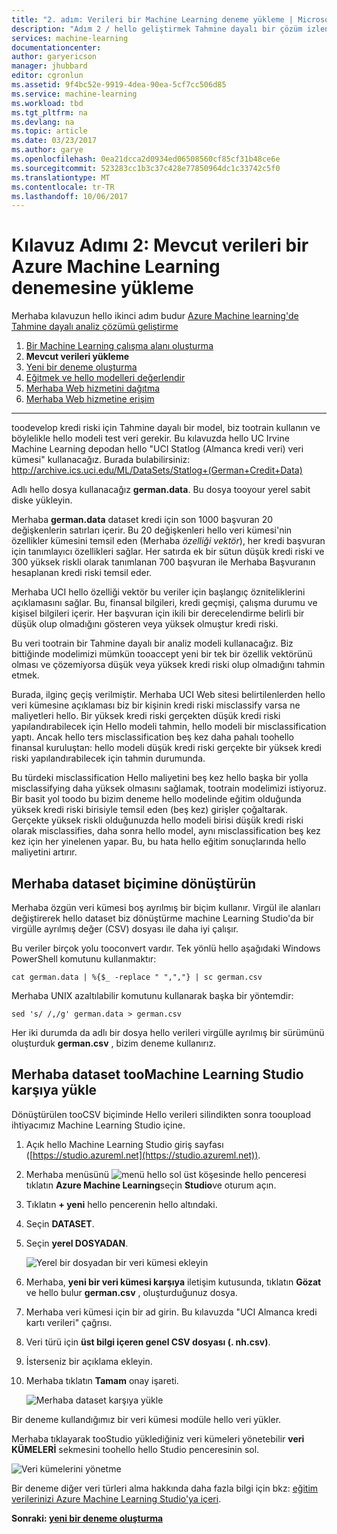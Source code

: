 ```yaml
---
title: "2. adım: Verileri bir Machine Learning deneme yükleme | Microsoft Docs"
description: "Adım 2 / hello geliştirmek Tahmine dayalı bir çözüm izlenecek yol: karşıya yükleme Azure Machine Learning Studio'ya genel verilere depolanır."
services: machine-learning
documentationcenter: 
author: garyericson
manager: jhubbard
editor: cgronlun
ms.assetid: 9f4bc52e-9919-4dea-90ea-5cf7cc506d85
ms.service: machine-learning
ms.workload: tbd
ms.tgt_pltfrm: na
ms.devlang: na
ms.topic: article
ms.date: 03/23/2017
ms.author: garye
ms.openlocfilehash: 0ea21dcca2d0934ed06508560cf85cf31b48ce6e
ms.sourcegitcommit: 523283cc1b3c37c428e77850964dc1c33742c5f0
ms.translationtype: MT
ms.contentlocale: tr-TR
ms.lasthandoff: 10/06/2017
---
```

# <a name="walkthrough-step-2-upload-existing-data-into-an-azure-machine-learning-experiment"></a>Kılavuz Adımı 2: Mevcut verileri bir Azure Machine Learning denemesine yükleme
Merhaba kılavuzun hello ikinci adım budur [Azure Machine learning'de Tahmine dayalı analiz çözümü geliştirme](machine-learning-walkthrough-develop-predictive-solution.md)

1. [Bir Machine Learning çalışma alanı oluşturma](machine-learning-walkthrough-1-create-ml-workspace.md)
2. **Mevcut verileri yükleme**
3. [Yeni bir deneme oluşturma](machine-learning-walkthrough-3-create-new-experiment.md)
4. [Eğitmek ve hello modelleri değerlendir](machine-learning-walkthrough-4-train-and-evaluate-models.md)
5. [Merhaba Web hizmetini dağıtma](machine-learning-walkthrough-5-publish-web-service.md)
6. [Merhaba Web hizmetine erişim](machine-learning-walkthrough-6-access-web-service.md)

- - -
toodevelop kredi riski için Tahmine dayalı bir model, biz tootrain kullanın ve böylelikle hello modeli test veri gerekir. Bu kılavuzda hello UC Irvine Machine Learning depodan hello "UCI Statlog (Almanca kredi veri) veri kümesi" kullanacağız. Burada bulabilirsiniz:  
<a href="http://archive.ics.uci.edu/ml/datasets/Statlog+(German+Credit+Data)">http://archive.ics.uci.edu/ML/DataSets/Statlog+(German+Credit+Data)</a>

Adlı hello dosya kullanacağız **german.data**. Bu dosya tooyour yerel sabit diske yükleyin.  

Merhaba **german.data** dataset kredi için son 1000 başvuran 20 değişkenlerin satırları içerir. Bu 20 değişkenleri hello veri kümesi'nin özellikler kümesini temsil eden (Merhaba *özelliği vektör*), her kredi başvuran için tanımlayıcı özellikleri sağlar. Her satırda ek bir sütun düşük kredi riski ve 300 yüksek riskli olarak tanımlanan 700 başvuran ile Merhaba Başvuranın hesaplanan kredi riski temsil eder.

Merhaba UCI hello özelliği vektör bu veriler için başlangıç özniteliklerini açıklamasını sağlar. Bu, finansal bilgileri, kredi geçmişi, çalışma durumu ve kişisel bilgileri içerir. Her başvuran için ikili bir derecelendirme belirli bir düşük olup olmadığını gösteren veya yüksek olmuştur kredi riski. 

Bu veri tootrain bir Tahmine dayalı bir analiz modeli kullanacağız. Biz bittiğinde modelimizi mümkün tooaccept yeni bir tek bir özellik vektörünü olması ve çözemiyorsa düşük veya yüksek kredi riski olup olmadığını tahmin etmek.  

Burada, ilginç geçiş verilmiştir. Merhaba UCI Web sitesi belirtilenlerden hello veri kümesine açıklaması biz bir kişinin kredi riski misclassify varsa ne maliyetleri hello.
Bir yüksek kredi riski gerçekten düşük kredi riski yapılandırabilecek için Hello modeli tahmin, hello modeli bir misclassification yaptı.
Ancak hello ters misclassification beş kez daha pahalı toohello finansal kuruluştan: hello modeli düşük kredi riski gerçekte bir yüksek kredi riski yapılandırabilecek için tahmin durumunda.

Bu türdeki misclassification Hello maliyetini beş kez hello başka bir yolla misclassifying daha yüksek olmasını sağlamak, tootrain modelimizi istiyoruz.
Bir basit yol toodo bu bizim deneme hello modelinde eğitim olduğunda yüksek kredi riski birisiyle temsil eden (beş kez) girişler çoğaltarak. Gerçekte yüksek riskli olduğunuzda hello modeli birisi düşük kredi riski olarak misclassifies, daha sonra hello model, aynı misclassification beş kez kez için her yinelenen yapar. Bu, bu hata hello eğitim sonuçlarında hello maliyetini artırır.


## <a name="convert-hello-dataset-format"></a>Merhaba dataset biçimine dönüştürün
Merhaba özgün veri kümesi boş ayrılmış bir biçim kullanır. Virgül ile alanları değiştirerek hello dataset biz dönüştürme machine Learning Studio'da bir virgülle ayrılmış değer (CSV) dosyası ile daha iyi çalışır.  

Bu veriler birçok yolu tooconvert vardır. Tek yönlü hello aşağıdaki Windows PowerShell komutunu kullanmaktır:   

    cat german.data | %{$_ -replace " ",","} | sc german.csv  

Merhaba UNIX azaltılabilir komutunu kullanarak başka bir yöntemdir:  

    sed 's/ /,/g' german.data > german.csv  

Her iki durumda da adlı bir dosya hello verileri virgülle ayrılmış bir sürümünü oluşturduk **german.csv** , bizim deneme kullanırız.

## <a name="upload-hello-dataset-toomachine-learning-studio"></a>Merhaba dataset tooMachine Learning Studio karşıya yükle
Dönüştürülen tooCSV biçiminde Hello verileri silindikten sonra tooupload ihtiyacımız Machine Learning Studio içine. 

1. Açık hello Machine Learning Studio giriş sayfası ([https://studio.azureml.net](https://studio.azureml.net)). 

2. Merhaba menüsünü ![menü][1] hello sol üst köşesinde hello penceresi tıklatın **Azure Machine Learning**seçin **Studio**ve oturum açın.

3. Tıklatın **+ yeni** hello pencerenin hello altındaki.

4. Seçin **DATASET**.

5. Seçin **yerel DOSYADAN**.

    ![Yerel bir dosyadan bir veri kümesi ekleyin][2]

6. Merhaba, **yeni bir veri kümesi karşıya** iletişim kutusunda, tıklatın **Gözat** ve hello bulur **german.csv** , oluşturduğunuz dosya.

7. Merhaba veri kümesi için bir ad girin. Bu kılavuzda "UCI Almanca kredi kartı verileri" çağrısı.

8. Veri türü için **üst bilgi içeren genel CSV dosyası (. nh.csv)**.

9. İsterseniz bir açıklama ekleyin.

10. Merhaba tıklatın **Tamam** onay işareti.  

    ![Merhaba dataset karşıya yükle][3]

Bir deneme kullandığımız bir veri kümesi modüle hello veri yükler.

Merhaba tıklayarak tooStudio yüklediğiniz veri kümeleri yönetebilir **veri KÜMELERİ** sekmesini toohello hello Studio penceresinin sol.

![Veri kümelerini yönetme][4]

Bir deneme diğer veri türleri alma hakkında daha fazla bilgi için bkz: [eğitim verilerinizi Azure Machine Learning Studio'ya içeri](machine-learning-data-science-import-data.md).

**Sonraki: [yeni bir deneme oluşturma](machine-learning-walkthrough-3-create-new-experiment.md)**

[1]: media/machine-learning-walkthrough-2-upload-data/menu.png
[2]: media/machine-learning-walkthrough-2-upload-data/add-dataset.png
[3]: media/machine-learning-walkthrough-2-upload-data/upload-dataset.png
[4]: media/machine-learning-walkthrough-2-upload-data/dataset-list.png
